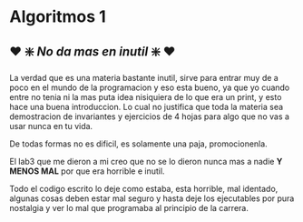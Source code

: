 # Algoritmos 1
## :heart: :sparkle: *No da mas en inutil* :sparkle: :heart:

La verdad que es una materia bastante inutil, sirve para entrar muy de a poco en el mundo de la programacion y eso esta bueno, ya que yo cuando entre no tenia ni la mas puta idea nisiquiera de lo que era un print, y esto hace una buena introduccion.
Lo cual no justifica que toda la materia sea demostracion de invariantes y ejercicios de 4 hojas para algo que no vas a usar nunca en tu vida.

De todas formas no es dificil, es solamente una paja, promocionenla.

El lab3 que me dieron a mi creo que no se lo dieron nunca mas a nadie **Y MENOS MAL** por que era horrible e inutil.

Todo el codigo escrito lo deje como estaba, esta horrible, mal identado, algunas cosas deben estar mal seguro y hasta deje los ejecutables por pura nostalgia y ver lo mal que programaba al principio de la carrera.